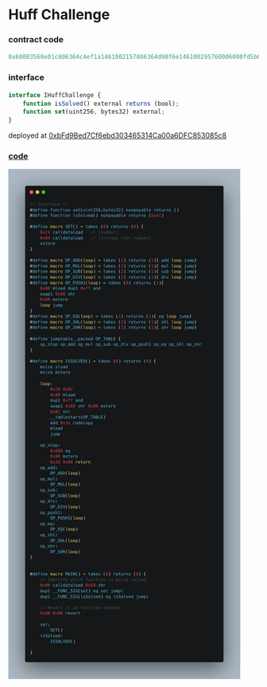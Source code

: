# Huff Challenge

### contract code

```js
0x60003560e01c806364c4ef1a1461002157806364d98f6e146100295760006000fd5b602435600435555b595459525b602060026000518060ff169060081c60005260011b61009701603e3951565b6108001460005260206000f35b0161002e565b0261002e565b0361002e565b0461002e565b6000518060ff169060081c60005261002e565b1461002e565b1b61002e565b1c61002e56004d005a00600066006c00720085008b0091
```

### interface
```js
interface IHuffChallenge {
	function isSolved() external returns (bool);
	function set(uint256, bytes32) external;
}

```

deployed at [0xbFd9Bed7Cf6ebd303465314Ca00a6DFC853085c8](https://mumbai.polygonscan.com/address/0xbFd9Bed7Cf6ebd303465314Ca00a6DFC853085c8#code)

### [code](src/HuffChallenge.huff) 
![](HuffChallengeCode.png)